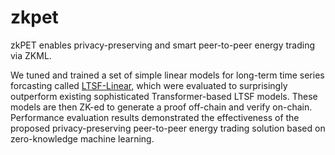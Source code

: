 # zkpet
zkPET enables privacy-preserving and smart peer-to-peer energy trading via ZKML.

We tuned and trained a set of simple linear models for long-term time series forcasting called [LTSF-Linear](https://github.com/cure-lab/LTSF-Linear), which were evaluated to surprisingly outperform existing sophisticated Transformer-based LTSF models. These models are then ZK-ed to generate a proof off-chain and verify on-chain. Performance evaluation results demonstrated the effectiveness of the proposed privacy-preserving peer-to-peer energy trading solution based on zero-knowledge machine learning.